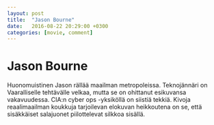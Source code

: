 ```yaml
---
layout: post
title:  "Jason Bourne"
date:   2016-08-22 20:29:00 +0300
categories: [movie, comment]
---
```


# Jason Bourne

Huonomuistinen Jason rällää maailman metropoleissa. Teknojännäri on Vaaralliselle tehtävälle velkaa, mutta se on ohittanut esikuvansa vakavuudessa. CIA:n cyber ops -yksiköllä on siistiä tekkiä. Kivoja reaalimaailman koukkuja tarjoilevan elokuvan heikkoutena on se, että sisäkkäiset salajuonet piilottelevat silkkoa sisällä.

[//]: # "http://www.imdb.com/title/tt4196776/"